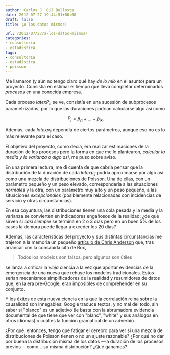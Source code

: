 ```yaml
---
author: Carlos J. Gil Bellosta
date: 2012-07-27 19:44:51+00:00
draft: false
title: ¡A los datos mismos!

url: /2012/07/27/a-los-datos-mismos/
categories:
- consultoría
- estadística
tags:
- consultoría
- estadística
- poisson
---
```


Me llamaron (y aún no tengo claro qué hay _de lo mío_ en el asunto) para un proyecto. Consistía en estimar el tiempo que lleva completar determinados _procesos_ en una conocida empresa.

Cada proceso $latex P_i$, se ve, consistía en una sucesión de subprocesos parametrizados, por lo que las duraciones podrían calcularse algo así como

$$ P_i=p_{i1}+\dots+p_{ik}.$$

Además, cada $latex p_{ij}$ dependía de ciertos parámetros, aunque eso no es lo más relevante para el caso.

El objetivo del proyecto, como decía, era realizar estimaciones de la duración de los procesos pero la forma en que me lo plantearon, _calcular la media y la varianza o algo así_, me puso sobre aviso.

En una primera lectura, me di cuenta de que cabría pensar que la distribución de la duración de cada $latex p_{ij}$ podría aproximarse por algo así como una mezcla de distribuciones de Poisson. Una de ellas, con un parámetro pequeño y un peso elevado, correspondería a las situaciones _normales_ y la otra, con un parámetro muy alto y un peso pequeño, a las situaciones _excepcionales_ (posiblemente relacionadas con incidencias de servicio y otras circunstancias).

En esa coyuntura, las distribuciones tienen una cola pesada y la media y la varianza se convierten en indicadores engañosos de la realidad: ¿de qué sirven si _casi siempre_ se termina en 2 o 3 días pero en un buen 5% de los casos la demora puede llegar a exceder los 20 días?

Además, las características del proyecto y sus distintas circunstancias me trajeron a la memoria un pequeño [artículo de Chris Anderson](http://www.wired.com/science/discoveries/magazine/16-07/pb_theory/) que, tras arrancar con la consabida cita de Box,

>Todos los modelos son falsos, pero algunos son útiles

se lanza a criticar la _vieja_ ciencia a la vez que aportar evidencias de la emergencia de una nueva que rehuye los modelos tradicionales. Estos serían mecanismos simplificadores de la realidad y resumidores de datos que, en la era pre-Google, eran imposibles de comprehender en su conjunto.

Y los éxitos de esta nueva ciencia en la que la correlación reina sobre la causalidad son innegables: Google traduce textos, y no mal del todo, sin saber si "blanco" es un adjetivo (le basta con la abrumadora evidencia documental de que tiene que ver con "blanc", "white" y sus análogos en otros idiomas) o cuál es la función gramatical de un adverbio.

¿Por qué, entonces, tengo que fatigar el cerebro para ver si una mezcla de distribuciones de Poisson tienen o no un ajuste razonable? ¿Por qué no dar por buena la distribución misma de los datos —la duración de los procesos previos— como... su misma distribución? ¿Qué ganamos?
